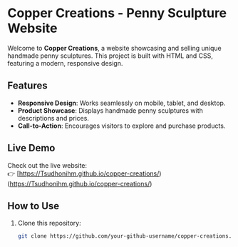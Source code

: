 # Copper Creations - Penny Sculpture Website

Welcome to **Copper Creations**, a website showcasing and selling unique handmade penny sculptures. This project is built with HTML and CSS, featuring a modern, responsive design.

## Features
- **Responsive Design**: Works seamlessly on mobile, tablet, and desktop.
- **Product Showcase**: Displays handmade penny sculptures with descriptions and prices.
- **Call-to-Action**: Encourages visitors to explore and purchase products.

## Live Demo
Check out the live website:  
👉 [https://Tsudhonihm.github.io/copper-creations/)(https://Tsudhonihm.github.io/copper-creations/)

## How to Use
1. Clone this repository:
   ```bash
   git clone https://github.com/your-github-username/copper-creations.git
